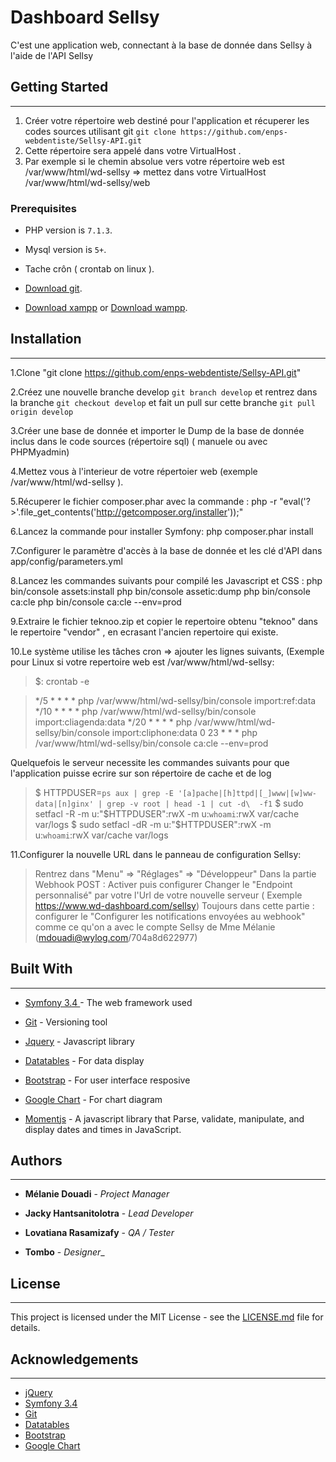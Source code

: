 Dashboard Sellsy
======
C'est une application web, connectant à la base de donnée dans Sellsy à l'aide de l'API Sellsy

## Getting Started
---------------

1. Créer votre répertoire web destiné pour l'application  et récuperer les codes sources utilisant git `git clone https://github.com/enps-webdentiste/Sellsy-API.git`
2. Cette répertoire sera  appelé dans votre VirtualHost .
3. Par exemple si le chemin absolue vers votre répertoire web est /var/www/html/wd-sellsy =>  mettez dans votre VirtualHost /var/www/html/wd-sellsy/web

### Prerequisites

- PHP version is `7.1.3`.

- Mysql version is `5+`.

- Tache crôn ( crontab on linux ).

- [Download git](https://git-scm.com/downloads).

- [Download xampp](https://www.apachefriends.org/download.html) or [Download wampp](http://www.wampserver.com/en/).

## Installation
---------------

1.Clone "git clone https://github.com/enps-webdentiste/Sellsy-API.git"

2.Créez une nouvelle branche develop  `git branch develop`  et rentrez dans la branche `git checkout develop` et fait un pull sur cette branche `git pull origin develop`

3.Créer une base de donnée et importer le Dump de la base de donnée inclus dans le code sources (répertoire sql) ( manuele ou avec PHPMyadmin)

4.Mettez vous à l'interieur de votre répertoier web (exemple /var/www/html/wd-sellsy ).

5.Récuperer le fichier composer.phar avec la commande : php -r "eval('?>'.file_get_contents('http://getcomposer.org/installer'));"

6.Lancez la commande pour installer Symfony: php composer.phar  install 

7.Configurer le paramètre d'accès à la base de donnée et les clé d'API dans app/config/parameters.yml

8.Lancez les commandes suivants pour compilé les Javascript et CSS : 
	php bin/console assets:install
	php bin/console assetic:dump
	php bin/console ca:cle 
	php bin/console ca:cle --env=prod
	
9.Extraire le fichier teknoo.zip et copier le repertoire obtenu "teknoo" dans le repertoire "vendor" , en ecrasant l'ancien repertoire qui existe.

10.Le système utilise les tâches cron => ajouter les lignes suivants, (Exemple  pour Linux si votre repertoire web est /var/www/html/wd-sellsy:

> $: crontab -e

> */5  * * * * php /var/www/html/wd-sellsy/bin/console import:ref:data
> */10 * * * * php /var/www/html/wd-sellsy/bin/console import:cliagenda:data
> */20 * * * * php /var/www/html/wd-sellsy/bin/console import:cliphone:data
> 0 23 * * * php /var/www/html/wd-sellsy/bin/console ca:cle --env=prod

Quelquefois le serveur necessite les commandes suivants pour que l'application puisse ecrire sur son répertoire de cache et de log

> $ HTTPDUSER=`ps aux | grep -E '[a]pache|[h]ttpd|[_]www|[w]ww-data|[n]ginx' | grep -v root | head -1 | cut -d\  -f1`
> $ sudo setfacl -R -m u:"$HTTPDUSER":rwX -m u:`whoami`:rwX var/cache var/logs
> $ sudo setfacl -dR -m u:"$HTTPDUSER":rwX -m u:`whoami`:rwX var/cache var/logs

11.Configurer la nouvelle URL dans le panneau de configuration Sellsy:
> Rentrez dans "Menu" => "Réglages" => "Développeur"
> Dans la partie Webhook POST : Activer puis configurer 
> Changer le "Endpoint personnalisé" par votre l'Url de votre nouvelle serveur ( Exemple https://www.wd-dashboard.com/sellsy)
> Toujours dans cette partie : configurer le "Configurer les notifications envoyées au webhook" comme ce qu'on a avec le compte Sellsy de Mme Mélanie (mdouadi@wylog.com/704a8d622977)
	

  

## Built With
---------------

-  [Symfony 3.4 ](https://symfony.com/) - The web framework used

-  [Git](https://git-scm.com/) - Versioning tool

-  [Jquery](https://jquery.com/) - Javascript library

-  [Datatables](https://datatables.net/) - For data display

-  [Bootstrap](https://getbootstrap.com/docs/3.3/) - For user interface resposive

-  [Google Chart](https://developers.google.com/chart/) - For chart diagram

-  [Momentjs](https://momentjs.com/) - A javascript library that Parse, validate, manipulate, and display dates and times in JavaScript.

  

## Authors
---------------

-  **Mélanie Douadi** - _Project Manager_

-  **Jacky Hantsanitolotra** - _Lead Developer_

-  **Lovatiana Rasamizafy** - _QA / Tester_

-  **Tombo** - _Designer__

## License
---
This project is licensed under the MIT License - see the [LICENSE.md](LICENSE.md) file for details.

## Acknowledgements
---------------

- [jQuery](https://jquery.com/)
- [Symfony 3.4 ](https://symfony.com/) 
- [Git](https://git-scm.com/)
- [Datatables](https://datatables.net/)
- [Bootstrap](https://getbootstrap.com/docs/3.3/)
- [Google Chart](https://developers.google.com/chart/) 
